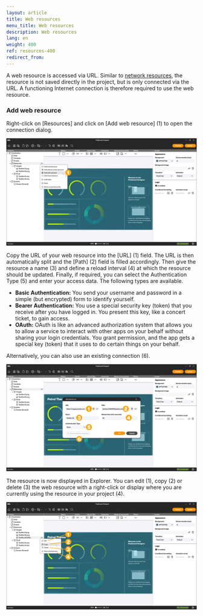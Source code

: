 ```yaml
---
layout: article
title: Web resources
menu_title: Web resources
description: Web resources
lang: en
weight: 400
ref: resources-400
redirect_from:
---
```


A web resource is accessed via URL. Similar to [network resources](/resources/en-resources-network.html), the resource is not saved directly in the project, but is only connected via the URL.
A functioning Internet connection is therefore required to use the web resource.

### Add web resource

Right-click on [Resources] and click on [Add web resource] (1) to open the connection dialog.

![Add web resource](/assets/images/resources/en_resources-web-01.png)

Copy the URL of your web resource into the [URL] (1) field. The URL is then automatically split and the [Path] (2) field is filled accordingly. Then give the resource a name (3) and define a reload interval (4) at which the resource should be updated.
Finally, if required, you can select the Authentication Type (5) and enter your access data.
The following types are available.

* **Basic Authentication:** You send your username and password in a simple (but encrypted) form to identify yourself.
* **Bearer Authentication:** You use a special security key (token) that you receive after you have logged in. You present this key, like a concert ticket, to gain access.
* **OAuth:** OAuth is like an advanced authorization system that allows you to allow a service to interact with other apps on your behalf without sharing your login credentials. You grant permission, and the app gets a special key (token) that it uses to do certain things on your behalf.

Alternatively, you can also use an existing connection (6).

![Set up connection](/assets/images/resources/en_resources-web-02.png)

The resource is now displayed in Explorer.
You can edit (1), copy (2) or delete (3) the web resource with a right-click or display where you are currently using the resource in your project (4).

![Manage web resource](/assets/images/resources/en_resources-web-03.png)
